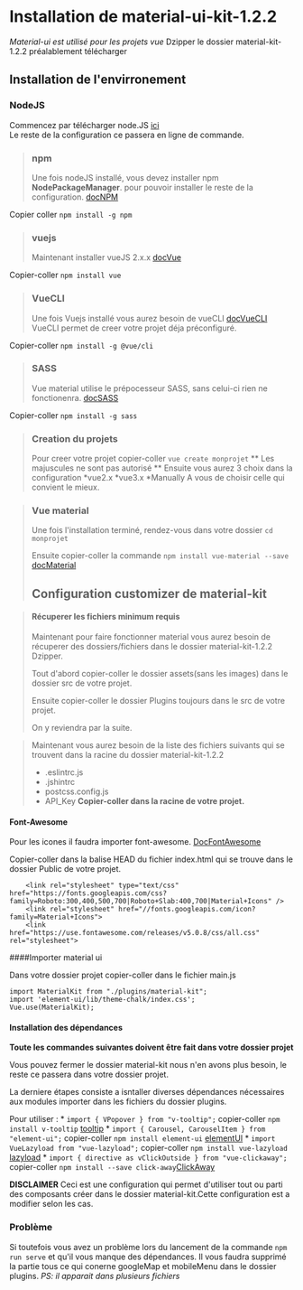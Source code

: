 # Installation de material-ui-kit-1.2.2 
*Material-ui est utilisé pour les projets vue* 
Dzipper le dossier material-kit-1.2.2 préalablement télécharger 

## Installation de l'envirronement 
 
### NodeJS 
Commencez par télécharger node.JS [ici](https://nodejs.org/en/)  
Le reste de la configuration ce passera en ligne de commande.  
 
>### npm 
> 
>Une fois nodeJS installé, vous devez installer npm **NodePackageManager**. 
>pour pouvoir installer le reste de la configuration. [docNPM](https://docs.npmjs.com/downloading-and-installing-node-js-and-npm) 
> 
Copier coller ```npm install -g npm``` 
 
>### vuejs 
> 
>Maintenant installer vueJS 2.x.x [docVue](https://vuejs.org/v2/guide/installation.html#NPM) 
> 
Copier-coller ```npm install vue``` 
 
>### VueCLI 
> 
>Une fois Vuejs installé vous aurez besoin de vueCLI [docVueCLI](https://cli.vuejs.org/guide/installation.html)  
>VueCLI permet de creer votre projet déja préconfiguré.  
>
Copier-coller ```npm install -g @vue/cli```  
 
>### SASS 
> 
>Vue material utilise le prépocesseur SASS, sans celui-ci rien ne fonctionenra. [docSASS](https://sass-lang.com/install)
> 
Copier-coller ```npm install -g sass``` 
 
 
 
>### Creation du projets 
> 
>Pour creer votre projet copier-coller ```vue create monprojet``` ** Les majuscules ne sont pas autorisé ** 
>Ensuite vous aurez 3 choix dans la configuration
>*vue2.x
>*vue3.x
>*Manually
>A vous de choisir celle qui convient le mieux. 
 
>### Vue material 
> 
>Une fois l'installation terminé, rendez-vous dans votre dossier ```cd monprojet``` 
>
>Ensuite copier-coller la commande ```npm install vue-material --save``` [docMaterial](https://vuematerial.io/getting-started/) 
>
>## Configuration customizer de material-kit 
 
>#### Récuperer les fichiers minimum requis 
> 
>Maintenant pour faire fonctionner material vous aurez besoin de récuperer des dossiers/fichiers dans le dossier material-kit-1.2.2 Dzipper. 
> 
>Tout d'abord copier-coller le dossier assets(sans les images) dans le dossier src de votre projet. 
>  
>Ensuite copier-coller le dossier Plugins toujours dans le src de votre projet. 
> 
>On y reviendra par la suite. 
 
>Maintenant vous aurez besoin de la liste des fichiers suivants qui se trouvent dans la racine du dossier material-kit-1.2.2   
>* .eslintrc.js
>* .jshintrc
>* postcss.config.js
>* API_Key 
>**Copier-coller dans la racine de votre projet.** 
 

#### Font-Awesome 
 
Pour les icones il faudra importer font-awesome. [DocFontAwesome](https://fontawesome.com/how-to-use/on-the-web/referencing-icons/basic-use) 

Copier-coller dans la balise HEAD du fichier index.html qui se trouve dans le dossier Public de votre projet.  
```<!-- Fonts and icons -->    
    <link rel="stylesheet" type="text/css" href="https://fonts.googleapis.com/css?family=Roboto:300,400,500,700|Roboto+Slab:400,700|Material+Icons" /> 
    <link rel="stylesheet" href="//fonts.googleapis.com/icon?family=Material+Icons"> 
    <link href="https://use.fontawesome.com/releases/v5.0.8/css/all.css" rel="stylesheet"> 
```
####Importer material ui 
 
Dans votre dossier projet copier-coller dans le fichier main.js  
```
import MaterialKit from "./plugins/material-kit";  
import 'element-ui/lib/theme-chalk/index.css'; 
Vue.use(MaterialKit);
```

#### Installation des dépendances
**Toute les commandes suivantes doivent être fait dans votre dossier projet** 
 
Vous pouvez fermer le dossier material-kit nous n'en avons plus besoin, le reste ce passera dans votre dossier projet.
 
La derniere étapes consiste a isntaller diverses dépendances nécessaires aux modules importer dans les fichiers du dossier plugins. 

Pour utiliser : * ```import { VPopover } from "v-tooltip";``` copier-coller ```npm install v-tooltip``` [tooltip](https://www.npmjs.com/package/v-tooltip) 
                * ```import { Carousel, CarouselItem } from "element-ui";``` copier-coller ```npm install element-ui``` [elementUI](https://www.npmjs.com/package/element-ui) 
                * ```import VueLazyload from "vue-lazyload";``` copier-coller ```npm install vue-lazyload``` [lazyload](https://www.npmjs.com/package/vue-lazyload) 
                * ```import { directive as vClickOutside } from "vue-clickaway";``` copier-coller ```npm install --save click-away```[ClickAway](https://www.npmjs.com/package/click-away) 

**DISCLAIMER** 
Ceci est une configuration qui permet d'utiliser tout ou parti des composants créer dans le dossier material-kit.Cette configuration est a modifier selon les cas.

### Problème

Si toutefois vous avez un problème lors du lancement de la commande ```npm run serve``` et qu'il vous manque des dépendances. 
Il vous faudra supprimé la partie tous ce qui conerne googleMap et mobileMenu dans le dossier plugins. 
*PS: il apparait dans plusieurs fichiers* 





